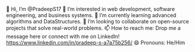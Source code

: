 👋 Hi, I’m @PradeepS17
👀 I’m interested in web development, software engineering, and business systems.
🌱 I’m currently learning advanced algorithms and DataStructures.
💞️ I’m looking to collaborate on open-source projects that solve real-world problems.
📫 How to reach me: Drop me a message here or connect with me on LinkedIn!
https://www.linkedin.com/in/pradeep-s-a7a75b256/ 
😄 Pronouns: He/Him



<!---
PradeepS17/PradeepS17 is a ✨ special ✨ repository because its `README.md` (this file) appears on your GitHub profile.
You can click the Preview link to take a look at your changes.
--->
